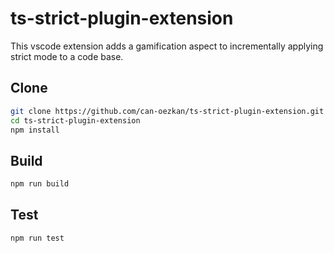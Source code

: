 # ts-strict-plugin-extension

This vscode extension adds a gamification aspect to incrementally applying strict mode to a code base.

## Clone

```bash
git clone https://github.com/can-oezkan/ts-strict-plugin-extension.git
cd ts-strict-plugin-extension
npm install
```

## Build

```bash
npm run build
```

## Test

```bash
npm run test
```
